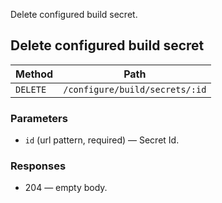 Delete configured build secret.

## Delete configured build secret


| Method | Path |
|--------|------|
| `DELETE` | `/configure/build/secrets/:id` |

### Parameters

* `id` (url pattern, required) — Secret Id.

### Responses

* 204 — empty body.

